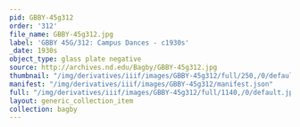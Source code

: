 ```yaml
---
pid: GBBY-45g312
order: '312'
file_name: GBBY-45g312.jpg
label: 'GBBY 45G/312: Campus Dances - c1930s'
_date: 1930s
object_type: glass plate negative
source: http://archives.nd.edu/Bagby/GBBY-45g312.jpg
thumbnail: "/img/derivatives/iiif/images/GBBY-45g312/full/250,/0/default.jpg"
manifest: "/img/derivatives/iiif/images/GBBY-45g312/manifest.json"
full: "/img/derivatives/iiif/images/GBBY-45g312/full/1140,/0/default.jpg"
layout: generic_collection_item
collection: bagby
---
```

